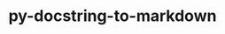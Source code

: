 ---
title: "py-docstring-to-markdown"
layout: cache
categories: [package, develop]
meta: {"compilers": ["none"], "num_specs": 25, "num_specs_by_stack": {"developer-tools-aarch64-linux-gnu": 9, "developer-tools-darwin": 7, "developer-tools-x86_64_v3-linux-gnu": 9, "root": 25}, "oss": ["centos7", "rhel8", "sequoia"], "platforms": ["darwin", "linux"], "stacks": ["developer-tools-aarch64-linux-gnu", "developer-tools-darwin", "developer-tools-x86_64_v3-linux-gnu", "root"], "targets": ["aarch64", "x86_64_v3"], "versions": ["0.11"]}
spec_details: [{"compiler": "none", "hash": "35cv3gjzrkocdd3uke365gshkkblo2xu", "os": "centos7", "platform": "linux", "size": "-", "stacks": ["developer-tools-x86_64_v3-linux-gnu", "root"], "target": "x86_64_v3", "variants": ["build_system=python_pip"], "versions": ["0.11"]}, {"compiler": "none", "hash": "4tw7txkncrrrpycdcsfisea3v2sfhlde", "os": "rhel8", "platform": "linux", "size": "-", "stacks": ["developer-tools-aarch64-linux-gnu", "root"], "target": "aarch64", "variants": ["build_system=python_pip"], "versions": ["0.11"]}, {"compiler": "none", "hash": "64jc4smiz6vys7vu72777w4zm3lphdi6", "os": "sequoia", "platform": "darwin", "size": "-", "stacks": ["developer-tools-darwin", "root"], "target": "aarch64", "variants": ["build_system=python_pip"], "versions": ["0.11"]}, {"compiler": "none", "hash": "aey554uzyqko6zmzymgmda7dvtidzypi", "os": "centos7", "platform": "linux", "size": "-", "stacks": ["developer-tools-x86_64_v3-linux-gnu", "root"], "target": "x86_64_v3", "variants": ["build_system=python_pip"], "versions": ["0.11"]}, {"compiler": "none", "hash": "bbdarx7zwisbfg54ybtgtxr3ererggr6", "os": "sequoia", "platform": "darwin", "size": "-", "stacks": ["developer-tools-darwin", "root"], "target": "aarch64", "variants": ["build_system=python_pip"], "versions": ["0.11"]}, {"compiler": "none", "hash": "bio3664syrfa5oen3ayu575rhhkhabcm", "os": "sequoia", "platform": "darwin", "size": "-", "stacks": ["developer-tools-darwin", "root"], "target": "aarch64", "variants": ["build_system=python_pip"], "versions": ["0.11"]}, {"compiler": "none", "hash": "bwr5t57v75mtqktgegxtl464fu6ecasy", "os": "rhel8", "platform": "linux", "size": "-", "stacks": ["developer-tools-aarch64-linux-gnu", "root"], "target": "aarch64", "variants": ["build_system=python_pip"], "versions": ["0.11"]}, {"compiler": "none", "hash": "cbotvcwehq77nrxmrtlnxlpht2e22xtl", "os": "centos7", "platform": "linux", "size": "-", "stacks": ["developer-tools-x86_64_v3-linux-gnu", "root"], "target": "x86_64_v3", "variants": ["build_system=python_pip"], "versions": ["0.11"]}, {"compiler": "none", "hash": "dymsxmp7xq5pp35ilpb423koqman2srp", "os": "rhel8", "platform": "linux", "size": "-", "stacks": ["developer-tools-aarch64-linux-gnu", "root"], "target": "aarch64", "variants": ["build_system=python_pip"], "versions": ["0.11"]}, {"compiler": "none", "hash": "f6qicftv6oaubzowd7rifisvvruufdpr", "os": "centos7", "platform": "linux", "size": "-", "stacks": ["developer-tools-x86_64_v3-linux-gnu", "root"], "target": "x86_64_v3", "variants": ["build_system=python_pip"], "versions": ["0.11"]}, {"compiler": "none", "hash": "gci7vghyen3yazalbdmus22z2agzlnfk", "os": "centos7", "platform": "linux", "size": "-", "stacks": ["developer-tools-x86_64_v3-linux-gnu", "root"], "target": "x86_64_v3", "variants": ["build_system=python_pip"], "versions": ["0.11"]}, {"compiler": "none", "hash": "gwci3chn75fhifuxrynhp2jn7h6xht7n", "os": "rhel8", "platform": "linux", "size": "-", "stacks": ["developer-tools-aarch64-linux-gnu", "root"], "target": "aarch64", "variants": ["build_system=python_pip"], "versions": ["0.11"]}, {"compiler": "none", "hash": "hakenlwuz4lzbl7w62gxrscddqrq4l5k", "os": "rhel8", "platform": "linux", "size": "-", "stacks": ["developer-tools-aarch64-linux-gnu", "root"], "target": "aarch64", "variants": ["build_system=python_pip"], "versions": ["0.11"]}, {"compiler": "none", "hash": "her7omxnmpxekqlqupso3izk54klcngy", "os": "sequoia", "platform": "darwin", "size": "-", "stacks": ["developer-tools-darwin", "root"], "target": "aarch64", "variants": ["build_system=python_pip"], "versions": ["0.11"]}, {"compiler": "none", "hash": "i3oewofzgmt2sfv2zf74b7tyqzap2jmm", "os": "centos7", "platform": "linux", "size": "-", "stacks": ["developer-tools-x86_64_v3-linux-gnu", "root"], "target": "x86_64_v3", "variants": ["build_system=python_pip"], "versions": ["0.11"]}, {"compiler": "none", "hash": "ijnsmr4dfvx7xeojgt6g5gqsaioslb6y", "os": "rhel8", "platform": "linux", "size": "-", "stacks": ["developer-tools-aarch64-linux-gnu", "root"], "target": "aarch64", "variants": ["build_system=python_pip"], "versions": ["0.11"]}, {"compiler": "none", "hash": "izjv3a3q7ww3fz3dnnfxd2ifni4be6ey", "os": "centos7", "platform": "linux", "size": "-", "stacks": ["developer-tools-x86_64_v3-linux-gnu", "root"], "target": "x86_64_v3", "variants": ["build_system=python_pip"], "versions": ["0.11"]}, {"compiler": "none", "hash": "nt4s4ta7z2i4veczzaamlyvuqnczjmfv", "os": "sequoia", "platform": "darwin", "size": "-", "stacks": ["developer-tools-darwin", "root"], "target": "aarch64", "variants": ["build_system=python_pip"], "versions": ["0.11"]}, {"compiler": "none", "hash": "pfdpyfhys6h6pdy5fos5jvjbzu4ivcug", "os": "rhel8", "platform": "linux", "size": "-", "stacks": ["developer-tools-aarch64-linux-gnu", "root"], "target": "aarch64", "variants": ["build_system=python_pip"], "versions": ["0.11"]}, {"compiler": "none", "hash": "ppbaflhemiup5ckxwkkwflstj5rfqmp3", "os": "centos7", "platform": "linux", "size": "-", "stacks": ["developer-tools-x86_64_v3-linux-gnu", "root"], "target": "x86_64_v3", "variants": ["build_system=python_pip"], "versions": ["0.11"]}, {"compiler": "none", "hash": "rhrmeok7jmjf3jxx6avozmub3bjjq6y4", "os": "rhel8", "platform": "linux", "size": "-", "stacks": ["developer-tools-aarch64-linux-gnu", "root"], "target": "aarch64", "variants": ["build_system=python_pip"], "versions": ["0.11"]}, {"compiler": "none", "hash": "rijluvwncyfp36qjezat6jywsef77xwc", "os": "rhel8", "platform": "linux", "size": "-", "stacks": ["developer-tools-aarch64-linux-gnu", "root"], "target": "aarch64", "variants": ["build_system=python_pip"], "versions": ["0.11"]}, {"compiler": "none", "hash": "smxmdzbqnavhfrbqjlywltjojcrvfkhk", "os": "centos7", "platform": "linux", "size": "-", "stacks": ["developer-tools-x86_64_v3-linux-gnu", "root"], "target": "x86_64_v3", "variants": ["build_system=python_pip"], "versions": ["0.11"]}, {"compiler": "none", "hash": "txguqxjmuebcafvjtsuqhzypsbwe5rme", "os": "sequoia", "platform": "darwin", "size": "-", "stacks": ["developer-tools-darwin", "root"], "target": "aarch64", "variants": ["build_system=python_pip"], "versions": ["0.11"]}, {"compiler": "none", "hash": "ukhpnvpfv7rmiqwhio3fysc6lmevnv2g", "os": "sequoia", "platform": "darwin", "size": "-", "stacks": ["developer-tools-darwin", "root"], "target": "aarch64", "variants": ["build_system=python_pip"], "versions": ["0.11"]}]
---